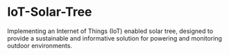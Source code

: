 # IoT-Solar-Tree
Implementing an Internet of Things (IoT) enabled solar tree, designed to provide a sustainable and informative solution for powering and monitoring outdoor environments.
